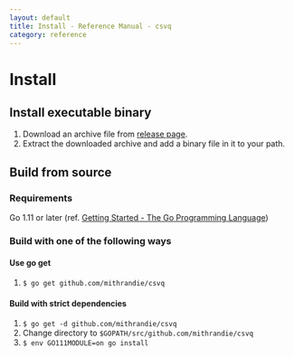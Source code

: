 ```yaml
---
layout: default
title: Install - Reference Manual - csvq
category: reference
---
```


# Install

## Install executable binary

1. Download an archive file from [release page](https://github.com/mithrandie/csvq/releases).
2. Extract the downloaded archive and add a binary file in it to your path.

## Build from source

### Requirements

Go 1.11 or later (ref. [Getting Started - The Go Programming Language](https://golang.org/doc/install))

### Build with one of the following ways

#### Use go get

1. ```$ go get github.com/mithrandie/csvq```

#### Build with strict dependencies

1. ```$ go get -d github.com/mithrandie/csvq```
2. Change directory to `$GOPATH/src/github.com/mithrandie/csvq`
3. ```$ env GO111MODULE=on go install```

